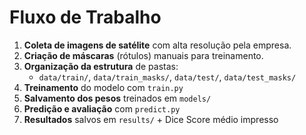 # Fluxo de Trabalho

1. **Coleta de imagens de satélite** com alta resolução pela empresa.
2. **Criação de máscaras** (rótulos) manuais para treinamento.
3. **Organização da estrutura** de pastas:
   - `data/train/`, `data/train_masks/`, `data/test/`, `data/test_masks/`
4. **Treinamento** do modelo com `train.py`
5. **Salvamento dos pesos** treinados em `models/`
6. **Predição e avaliação** com `predict.py`
7. **Resultados** salvos em `results/` + Dice Score médio impresso
